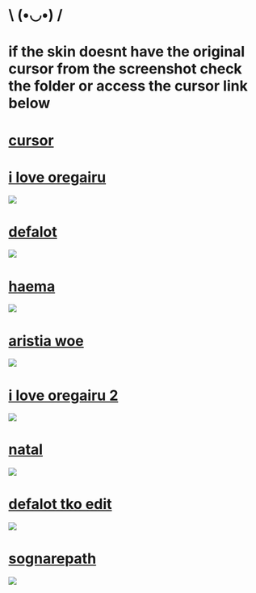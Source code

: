 # \ (•◡•) /

# if the skin doesnt have the original cursor from the screenshot check the folder or access the cursor link below

# [cursor](https://mega.nz/folder/AUICkZLT#EpPp8sVVMa_Rnq7DSfN-sA)

# [i love oregairu](https://mega.nz/file/ZYJTFa7S#C-VgFkoFubxpXhBRGj0snr_ND-zjTQwzKRt2vUQ0yj8)
![](https://i.imgur.com/S2WaTRS.png)

# [defalot](https://mega.nz/file/sUpWDDhZ#wPDxwIyweAtV4TunydBx5cRSPGbHqc4dEw3hITWzb90)
![](https://i.imgur.com/LuOWMXe.jpg)

# [haema](https://mega.nz/file/ZFIjXKIR#7xHRBeQRd9NYbmGvI1uJdqHhW2fsdz-je-TgsLFbLVc)
![](https://i.imgur.com/GexvFSV.png)

# [aristia woe](https://mega.nz/file/sUpWDDhZ#wPDxwIyweAtV4TunydBx5cRSPGbHqc4dEw3hITWzb90)
![](https://i.imgur.com/G6fHh02.png)

# [i love oregairu 2](https://mega.nz/file/1NR1xCoS#zdum8tqN0Siy-_-_PWgJ4jTEVkOagpYfFgoXLCKnfxQ)
![](https://i.imgur.com/4Hi2L6n.png)

# [natal](https://mega.nz/file/9AJ1AKbL#IFNFVr_fIvX5SL7hw8RRlasxsqAzDlVTUxq-9xlkKMs)
![](https://i.imgur.com/0aNlNFa.png)

# [defalot tko edit](https://sognare.s-ul.eu/HYaVOkzU)
![](https://i.imgur.com/arLwlqY.jpg)

# [sognarepath](https://sognare.s-ul.eu/EJfAMWwW)
![](https://i.imgur.com/I7ZTLE4.jpg)
